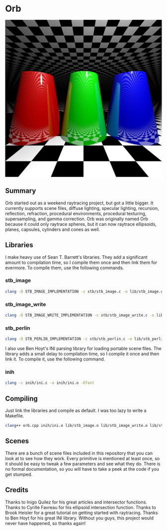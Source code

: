 # Orb

![Alt text](https://github.com/CobaltXII/orb/blob/master/img/orb_capped_cones.png?raw=true)

## Summary

Orb started out as a weekend raytracing project, but got a little bigger. It currently supports scene files, diffuse lighting, specular lighting, recursion, reflection, refraction, procedural environments, procedural texturing, supersampling, and gamma correction. Orb was originally named Orb because it could only raytrace spheres, but it can now raytrace ellipsoids, planes, capsules, cylinders and cones as well.

## Libraries

I make heavy use of Sean T. Barrett's libraries. They add a significant amount to compilation time, so I compile them once and then link them for evermore. To compile them, use the following commands.

### stb_image

```bash
clang -D STB_IMAGE_IMPLEMENTATION -c stb/stb_image.c -o lib/stb_image.o -Ofast
```

### stb_image_write

```bash
clang -D STB_IMAGE_WRITE_IMPLEMENTATION -c stb/stb_image_write.c -o lib/stb_image_write.o -Ofast
```

### stb_perlin

```bash
clang -D STB_PERLIN_IMPLEMENTATION -c stb/stb_perlin.c -o lib/stb_perlin.o -Ofast
```

I also use Ben Hoyt's INI parsing library for loading portable scene files. The library adds a small delay to compilation time, so I compile it once and then link it. To compile it, use the following command.

### inih

```bash
clang -c inih/ini.c -o inih/ini.o -Ofast
```

## Compiling

Just link the libraries and compile as default. I was too lazy to write a Makefile.

```bash
clang++ orb.cpp inih/ini.o lib/stb_image.o lib/stb_image_write.o lib/stb_perlin.o -o orb -std=c++11 -Ofast -march=native && ./orb ini/spheres.ini
```

## Scenes

There are a bunch of scene files included in this repository that you can look at to see how they work. Every primitive is mentioned at least once, so it should be easy to tweak a few parameters and see what they do. There is no formal documentation, so you will have to take a peek at the code if you get stumped.

## Credits

Thanks to Inigo Quilez for his great articles and intersector functions. Thanks to Cyrille Favreau for his ellipsoid intersection function. Thanks to Brook Heisler for a great tutorial on getting started with raytracing. Thanks to Ben Hoyt for his great INI library. Without you guys, this project would never have happened, so thanks again!